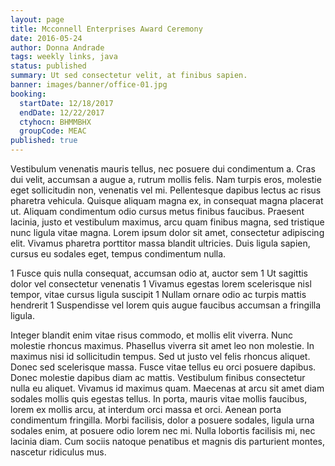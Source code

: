```yaml
---
layout: page
title: Mcconnell Enterprises Award Ceremony
date: 2016-05-24
author: Donna Andrade
tags: weekly links, java
status: published
summary: Ut sed consectetur velit, at finibus sapien.
banner: images/banner/office-01.jpg
booking:
  startDate: 12/18/2017
  endDate: 12/22/2017
  ctyhocn: BHMMBHX
  groupCode: MEAC
published: true
---
```

Vestibulum venenatis mauris tellus, nec posuere dui condimentum a. Cras dui velit, accumsan a augue a, rutrum mollis felis. Nam turpis eros, molestie eget sollicitudin non, venenatis vel mi. Pellentesque dapibus lectus ac risus pharetra vehicula. Quisque aliquam magna ex, in consequat magna placerat ut. Aliquam condimentum odio cursus metus finibus faucibus. Praesent lacinia, justo et vestibulum maximus, arcu quam finibus magna, sed tristique nunc ligula vitae magna. Lorem ipsum dolor sit amet, consectetur adipiscing elit. Vivamus pharetra porttitor massa blandit ultricies. Duis ligula sapien, cursus eu sodales eget, tempus condimentum nulla.

1 Fusce quis nulla consequat, accumsan odio at, auctor sem
1 Ut sagittis dolor vel consectetur venenatis
1 Vivamus egestas lorem scelerisque nisl tempor, vitae cursus ligula suscipit
1 Nullam ornare odio ac turpis mattis hendrerit
1 Suspendisse vel lorem quis augue faucibus accumsan a fringilla ligula.

Integer blandit enim vitae risus commodo, et mollis elit viverra. Nunc molestie rhoncus maximus. Phasellus viverra sit amet leo non molestie. In maximus nisi id sollicitudin tempus. Sed ut justo vel felis rhoncus aliquet. Donec sed scelerisque massa. Fusce vitae tellus eu orci posuere dapibus. Donec molestie dapibus diam ac mattis. Vestibulum finibus consectetur nulla eu aliquet. Vivamus id maximus quam. Maecenas at arcu sit amet diam sodales mollis quis egestas tellus. In porta, mauris vitae mollis faucibus, lorem ex mollis arcu, at interdum orci massa et orci. Aenean porta condimentum fringilla. Morbi facilisis, dolor a posuere sodales, ligula urna sodales enim, at posuere odio lorem nec mi. Nulla lobortis facilisis mi, nec lacinia diam. Cum sociis natoque penatibus et magnis dis parturient montes, nascetur ridiculus mus.
